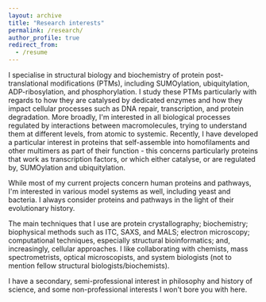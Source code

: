 ```yaml
---
layout: archive
title: "Research interests"
permalink: /research/
author_profile: true
redirect_from:
  - /resume
---
```


I specialise in structural biology and biochemistry of protein post-translational modifications (PTMs), including SUMOylation, ubiquitylation, ADP-ribosylation, and phosphorylation. I study these PTMs particularly with regards to how they are catalysed by dedicated enzymes and how they impact cellular processes such as DNA repair, transcription, and protein degradation. More broadly, I'm interested in all biological processes regulated by interactions between macromolecules, trying to understand them at different levels, from atomic to systemic. Recently, I have developed a particular interest in proteins that self-assemble into homofilaments and other multimers as part of their function - this concerns particularly proteins that work as transcription factors, or which either catalyse, or are regulated by, SUMOylation and ubiquitylation.

While most of my current projects concern human proteins and pathways, I'm interested in various model systems as well, including yeast and bacteria. I always consider proteins and pathways in the light of their evolutionary history.

The main techniques that I use are protein crystallography; biochemistry; biophysical methods such as ITC, SAXS, and MALS; electron microscopy; computational techniques, especially structural bioinformatics; and, increasingly, cellular approaches. I like collaborating with chemists, mass spectrometrists, optical microscopists, and system biologists (not to mention fellow structural biologists/biochemists).

I have a secondary, semi-professional interest in philosophy and history of science, and some non-professional interests I won't bore you with here.

